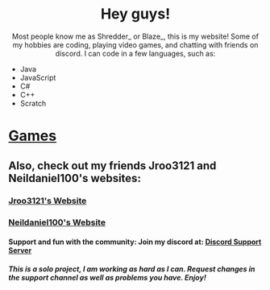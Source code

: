 
<head>
</head>
  <body>
  
 
   <p id="wlc">
  </p>
   <center><h1> Hey guys! </h1>
   Most people know me as Shredder_ or Blaze_, this is my website! Some of my hobbies are coding, playing video games, and chatting with friends on discord. I can code in a few languages, such as:</center>
   <ul>
  <li>Java</li>
  <li>JavaScript</li>
  <li>C#</li>
  <li>C++</li>
  <li>Scratch</li>
</ul>
<p>
<h1><a href="https://blaze8834.github.io/games.md">Games</a></h1>
<h2> Also, check out my friends Jroo3121 and Neildaniel100's websites:</h2>
<h3><a href="https://jroo3121.github.io/">Jroo3121's Website</a></h3>
<h3><a href="https://neildaniel00.github.io/">Neildaniel100's Website</a></h3>

<h4>Support and fun with the community: Join my discord at: <a href="https://discord.gg/xa5WGCPmtz">Discord Support Server</a></h4>
<h5> This is a solo project, I am working as hard as I can. Request changes in the support channel as well as problems you have. Enjoy! </h5>

  
<script>
  var person = prompt("Please enter your username (Remember, for internet safety, don't enter your real name!)", "A Blaze_ fan");

if (person != null) {
  document.getElementById("wlc").innerHTML =
  "Welcome "+person+"!";
}
</script>
                               
                               
                               
                               
